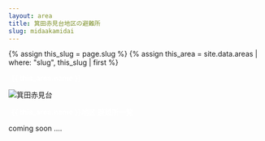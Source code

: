 ```yaml
---
layout: area
title: 箕田赤見台地区の避難所
slug: midaakamidai
---
```


{% assign this_slug = page.slug %}
{% assign this_area = site.data.areas | where: "slug", this_slug | first %}

<div style="background-color: {{ this_area.color }};">
  <strong><p style="color: white; padding-left: 0.4em;">{{ this_area.name }}</p></strong>
</div>

<img src="/shelters/map/5_midaakamidai.avif" alt="箕田赤見台" />

<div style="background-color: {{ this_area.color }};">
  <strong><p style="color: white; padding-left: 0.4em;">{{ this_area.name }}地区 避難所一覧</p></strong>
</div>

coming soon ....
